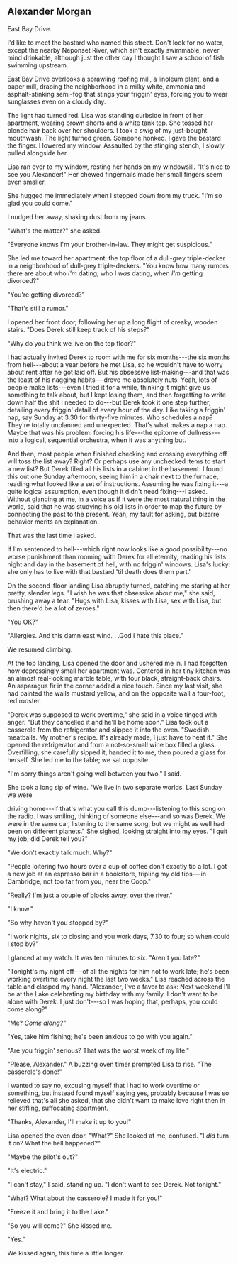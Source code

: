 ## Alexander Morgan

East Bay Drive.

I'd like to meet the bastard who named this street. Don't look for no
water, except the nearby Neponset River, which ain't exactly swimmable,
never mind drinkable, although just the other day I thought I saw a
school of fish swimming upstream.

East Bay Drive overlooks a sprawling roofing mill, a linoleum plant, and
a paper mill, draping the neighborhood in a milky white, ammonia and
asphalt-stinking semi-fog that stings your friggin' eyes, forcing you to
wear sunglasses even on a cloudy day.

The light had turned red. Lisa was standing curbside in front of her
apartment, wearing brown shorts and a white tank top. She tossed her
blonde hair back over her shoulders. I took a swig of my just-bought
mouthwash. The light turned green. Someone honked. I gave the bastard
the finger. I lowered my window. Assaulted by the stinging stench, I
slowly pulled alongside her.

Lisa ran over to my window, resting her hands on my windowsill. "It's
nice to see you Alexander!" Her chewed fingernails made her small
fingers seem even smaller.

She hugged me immediately when I stepped down from my truck. "I'm so
glad you could come."

I nudged her away, shaking dust from my jeans.

"What's the matter?" she asked.

"Everyone knows I'm your brother-in-law. They might get suspicious."

She led me toward her apartment: the top floor of a dull-grey
triple-decker in a neighborhood of dull-grey triple-deckers. "You know
how many rumors there are about who *I'm* dating, who I *was* dating,
when *I'm* getting divorced?"

"You're getting divorced?"

"That's still a rumor."

I opened her front door, following her up a long flight of creaky,
wooden stairs. "Does Derek still keep track of his steps?"

"Why do you think we live on the top floor?"

I had actually invited Derek to room with me for six months---the six
months from hell---about a year before he met Lisa, so he wouldn't have
to worry about rent after he got laid off. But his obsessive
list-making---and that was the least of his nagging habits---drove me
absolutely nuts. Yeah, lots of people make lists---even I tried it for a
while, thinking it might give us something to talk about, but I kept
losing them, and then forgetting to write down half the shit I needed to
do---but Derek took it one step further, detailing every friggin' detail
of every hour of the day. Like taking a friggin' nap, say Sunday at 3.30
for thirty-five minutes. Who schedules a nap? They're totally unplanned
and unexpected. That's what makes a nap a nap. Maybe that was his
problem: forcing his life---the epitome of dullness---into a logical,
sequential orchestra, when it was anything but.

And then, most people when finished checking and crossing everything off
will toss the list away? Right? Or perhaps use any unchecked items to
start a new list? But Derek filed all his lists in a cabinet in the
basement. I found this out one Sunday afternoon, seeing him in a chair
next to the furnace, reading what looked like a set of instructions.
Assuming he was fixing it---a quite logical assumption, even though it
didn't need fixing---I asked. Without glancing at me, in a voice as if
it were the most natural thing in the world, said that he was studying
his old lists in order to map the future by connecting the past to the
present. Yeah, my fault for asking, but bizarre behavior merits an
explanation.

That was the last time I asked.

If I'm sentenced to hell---which right now looks like a good
possibility---no worse punishment than rooming with Derek for all
eternity, reading his lists night and day in the basement of hell, with
no friggin' windows. Lisa's lucky: she only has to live with that
bastard 'til death does them part.'

On the second-floor landing Lisa abruptly turned, catching me staring at
her pretty, slender legs. "I wish he was that obsessive about me," she
said, brushing away a tear. "Hugs with Lisa, kisses with Lisa, sex with
Lisa, but then there'd be a lot of zeroes."

"You OK?"

"Allergies. And this damn east wind. . .God I hate this place."

We resumed climbing.

At the top landing, Lisa opened the door and ushered me in. I had
forgotten how depressingly small her apartment was. Centered in her tiny
kitchen was an almost real-looking marble table, with four black,
straight-back chairs. An asparagus fir in the corner added a nice touch.
Since my last visit, she had painted the walls mustard yellow, and on
the opposite wall a four-foot, red rooster.

"Derek was supposed to work overtime," she said in a voice tinged with
anger. "But they cancelled it and he'll be home soon." Lisa took out a
casserole from the refrigerator and slipped it into the oven. "Swedish
meatballs. My mother's recipe. It's already made, I just have to heat
it." She opened the refrigerator and from a not-so-small wine box filled
a glass. Overfilling, she carefully sipped it, handed it to me, then
poured a glass for herself. She led me to the table; we sat opposite.

"I'm sorry things aren't going well between you two," I said.

 She took a long sip of wine. "We live in two separate worlds. Last
 Sunday we were

driving home---if that's what you call this dump---listening to this
song on the radio. I was smiling, thinking of someone else---and so was
Derek. We were in the same car, listening to the same song, but we might
as well had been on different planets." She sighed, looking straight
into my eyes. "I quit my job; did Derek tell you?"

"We don't exactly talk much. Why?"

"People loitering two hours over a cup of coffee don't exactly tip a
lot. I got a new job at an espresso bar in a bookstore, tripling my old
tips---in Cambridge, not too far from you, near the Coop."

"Really? I'm just a couple of blocks away, over the river."

"I know."

"So why haven't you stopped by?"

 "I work nights, six to closing and you work days, 7.30 to four; so
 when could I stop by?"

 I glanced at my watch. It was ten minutes to six. "Aren't you late?"

"Tonight's my night off---of all the nights for him not to work late;
he's been working overtime every night the last two weeks." Lisa reached
across the table and clasped my hand. "Alexander, I've a favor to ask:
Next weekend I'll be at the Lake celebrating my birthday with my family.
I don't want to be alone with Derek. I just don't---so I was hoping
that, perhaps, you could come along?"

"Me? *Come along?"*

"Yes, take him fishing; he's been anxious to go with you again."

"Are you friggin' serious? That was the worst week of my life."

"Please, Alexander." A buzzing oven timer prompted Lisa to rise. "The
casserole's done!"

I wanted to say no, excusing myself that I had to work overtime or
something, but instead found myself saying yes, probably because I was
so relieved that's all she asked, that she didn't want to make love
right then in her stifling, suffocating apartment.

"Thanks, Alexander, I'll make it up to you!"

Lisa opened the oven door. "What?" She looked at me, confused. "I *did*
turn it on? What the hell happened?"

"Maybe the pilot's out?"

"It's electric."

"I can't stay," I said, standing up. "I don't want to see Derek. Not
tonight."

"What? What about the casserole? I made it for you!"

"Freeze it and bring it to the Lake."

"So you will come?" She kissed me.

"Yes."

We kissed again, this time a little longer.
